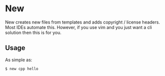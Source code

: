 # New

New creates new files from templates and adds copyright / license headers. Most IDEs automate this. However, if you use vim and you just want a cli solution then this is for you.


## Usage ##

As simple as:
```
$ new cpp hello
```

